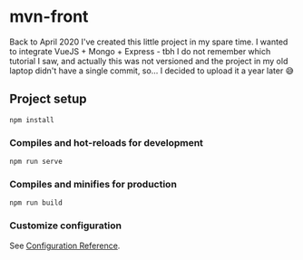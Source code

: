 # mvn-front

Back to April 2020 I've created this little project in my spare time. I wanted to integrate VueJS + Mongo + Express - tbh I do not remember which tutorial I saw, and actually this was not versioned and the project in my old laptop didn't have a single commit, so... I decided to upload it a year later 😅

## Project setup
```
npm install
```

### Compiles and hot-reloads for development
```
npm run serve
```

### Compiles and minifies for production
```
npm run build
```

### Customize configuration
See [Configuration Reference](https://cli.vuejs.org/config/).
